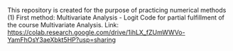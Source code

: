 This repository is created for the purpose of practicing numerical methods
(1) First method: Multivariate Analysis - Logit
Code for partial fulfillment of the course Multivariate Analysis. 
Link: https://colab.research.google.com/drive/1ihLX_fZUmWWVo-YamFhOsY3aeXbkt5HP?usp=sharing
